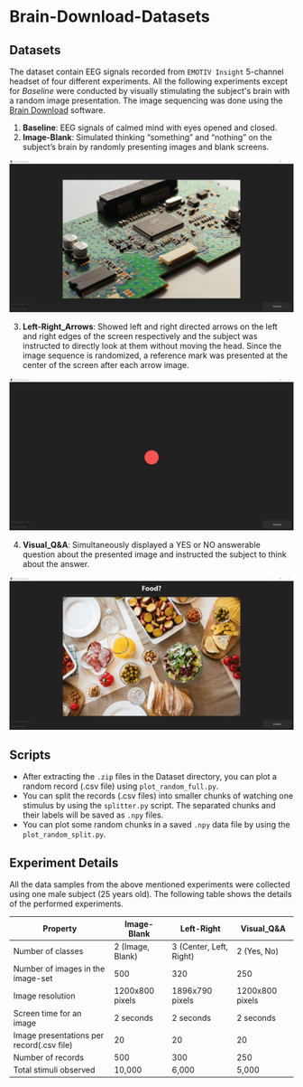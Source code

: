 # Brain-Download-Datasets

## Datasets
The dataset contain EEG signals recorded from `EMOTIV Insight` 5-channel headset of four different experiments. All the following experiments except for *Baseline* were conducted by visually stimulating the subject's brain with a random image presentation. The image sequencing was done using the [Brain Download](https://github.com/LKbrilliant/Brain-Download) software. 

1. **Baseline**: EEG signals of calmed mind with eyes opened and closed.
2. **Image-Blank**: Simulated thinking “something” and “nothing” on the subject’s brain by randomly presenting images and blank screens.

<p align="center">
  <img src="Media/Image-Blank.gif" alt="Image-Blank" width="800"/>
</p>

3. **Left-Right_Arrows**: Showed left and right directed arrows on the left and right edges of the screen respectively and the subject was instructed to directly look at them without moving the head. Since the image sequence is randomized, a reference mark was presented at the center of the screen after each arrow image.

<p align="center">
<img src="Media/Left-Right.gif" alt="Left-Right_Arrows" width="800"/>
</p>

4. **Visual_Q&A**: Simultaneously displayed a YES or NO answerable question about the presented image and instructed the subject to think about the answer.

<p align="center">
<img src="Media/Yes-No.gif" alt="Visual_Q&A" width="800"/>
</p>

## Scripts
- After extracting the `.zip` files in the Dataset directory, you can plot a random record (.csv file) using `plot_random_full.py`.
- You can split the records (.csv files) into smaller chunks of watching one stimulus by using the `splitter.py` script. The separated chunks and their labels will be saved as `.npy` files. 
- You can plot some random chunks in a saved `.npy` data file by using the `plot_random_split.py`.

## Experiment Details
All the data samples from the above mentioned experiments were collected using one male subject (25 years old). The following table shows the details of the performed experiments. 

| Property | Image-Blank | Left-Right | Visual_Q&A |
| -------- | ----------- | ----------------- | ---------- |
| Number of classes |2 (Image, Blank)| 3 (Center, Left, Right)| 2 (Yes, No) | 
| Number of images in the image-set | 500 | 320 | 250 |
| Image resolution | 1200x800 pixels | 1896x790 pixels | 1200x800 pixels | 
| Screen time for an image | 2 seconds | 2 seconds |2 seconds |
| Image presentations per record(.csv file) | 20 | 20 | 20 | 
| Number of records | 500 | 300 | 250 |
| Total stimuli observed | 10,000 | 6,000 | 5,000 |